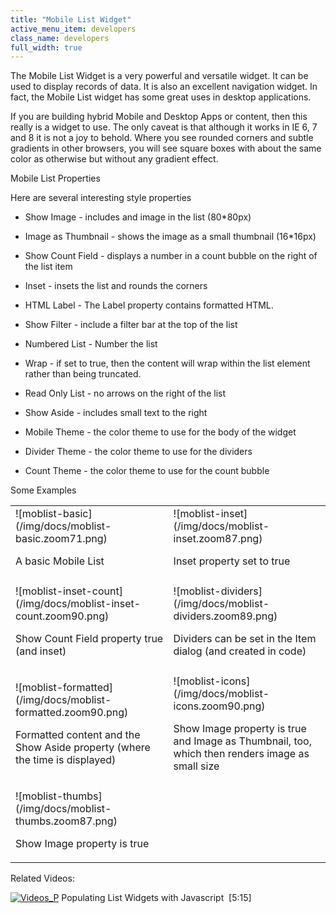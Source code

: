 ```yaml
---
title: "Mobile List Widget"
active_menu_item: developers
class_name: developers
full_width: true
---
```



The Mobile List Widget is a very powerful and versatile widget. It can be used to display records of data. It is also an excellent navigation widget. In fact, the Mobile List widget has some great uses in desktop applications.

If you are building hybrid Mobile and Desktop Apps or content, then this really is a widget to use. The only caveat is that although it works in IE 6, 7 and 8 it is not a joy to behold. Where you see rounded corners and subtle gradients in other browsers, you will see square boxes with about the same color as otherwise but without any gradient effect.

Mobile List Properties

Here are several interesting style properties

 - Show Image - includes and image in the list (80\*80px)

 - Image as Thumbnail - shows the image as a small thumbnail (16\*16px)

 - Show Count Field - displays a number in a count bubble on the right of the list item

 - Inset - insets the list and rounds the corners

 - HTML Label - The Label property contains formatted HTML.

 - Show Filter - include a filter bar at the top of the list

 - Numbered List - Number the list

 - Wrap - if set to true, then the content will wrap within the list element rather than being truncated.

 - Read Only List - no arrows on the right of the list

 - Show Aside - includes small text to the right

 - Mobile Theme - the color theme to use for the body of the widget

 - Divider Theme - the color theme to use for the dividers

 - Count Theme - the color theme to use for the count bubble

Some Examples

<table>
<tr>
<td width="301">
![moblist-basic](/img/docs/moblist-basic.zoom71.png)

A basic Mobile List

</td>
<td width="314">
![moblist-inset](/img/docs/moblist-inset.zoom87.png)

Inset property set to true

</td>
</tr>
<tr>
<td width="301">

</td>
<td width="314">

</td>
</tr>
<tr>
<td width="301">
![moblist-inset-count](/img/docs/moblist-inset-count.zoom90.png)

Show Count Field property true (and inset)

</td>
<td width="314">
![moblist-dividers](/img/docs/moblist-dividers.zoom89.png)

Dividers can be set in the Item dialog (and created in code)

</td>
</tr>
<tr>
<td width="301">

</td>
<td width="314">

</td>
</tr>
<tr>
<td width="301">
![moblist-formatted](/img/docs/moblist-formatted.zoom90.png)

Formatted content and the Show Aside property (where the time is displayed)

</td>
<td width="314">
![moblist-icons](/img/docs/moblist-icons.zoom90.png)

Show Image property is true and Image as Thumbnail, too, which then renders image as small size

</td>
</tr>
<tr>
<td width="301">

</td>
<td width="314">

</td>
</tr>
<tr>
<td width="301">
![moblist-thumbs](/img/docs/moblist-thumbs.zoom87.png)

Show Image property is true

</td>
<td width="314">

</td>
</tr>
</table>

Related Videos:

[![Videos\_P](/img/docs/videos_p.png)](http://www.youtube.com/v/q6VXeWOhAxA?autoplay=1&hd=1&fs=1&showsearch=0&rel=0&) Populating List Widgets with Javascript  [5:15]

